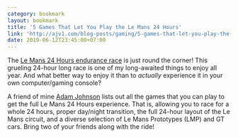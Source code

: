 ```yaml
---
category: bookmark
layout: bookmark
title: '5 Games That Let You Play the Le Mans 24 Hours'
link: 'http://ajv1.com/blog-posts/gaming/5-games-that-let-you-play-the-le-mans-24-hours/'
date: 2019-06-12T23:45:00+07:00
---
```


The [Le Mans 24 Hours endurance race](https://en.wikipedia.org/wiki/24_Hours_of_Le_Mans) is just round the corner! This grueling 24-hour long race is one of my long-awaited things to enjoy all year. And what better way to enjoy it than to _actually_ experience it in your own computer/gaming console?

A friend of mine [Adam Johnson](https://twitter.com/AJCantFail) lists out all the games that you can play to get the full Le Mans 24 Hours experience. That is, allowing you to race for a whole 24 hours, proper day/night transition, the full 24-hour layout of the Le Mans circuit, and a diverse selection of Le Mans Prototypes (LMP) and GT cars. Bring two of your friends along with the ride!
